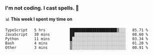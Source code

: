 ### I'm not coding. I cast spells. 🎩

📊 **This week I spent my time on**
<!--START_SECTION:waka-->
```text
TypeScript   5 hrs           █████████████████████▒░░░   85.71 % 
JavaScript   30 mins         ██░░░░░░░░░░░░░░░░░░░░░░░   08.60 % 
Python       11 mins         █░░░░░░░░░░░░░░░░░░░░░░░░   03.34 % 
Bash         4 mins          ▒░░░░░░░░░░░░░░░░░░░░░░░░   01.20 % 
Other        3 mins          ▒░░░░░░░░░░░░░░░░░░░░░░░░   00.91 % 
```
<!--END_SECTION:waka-->
